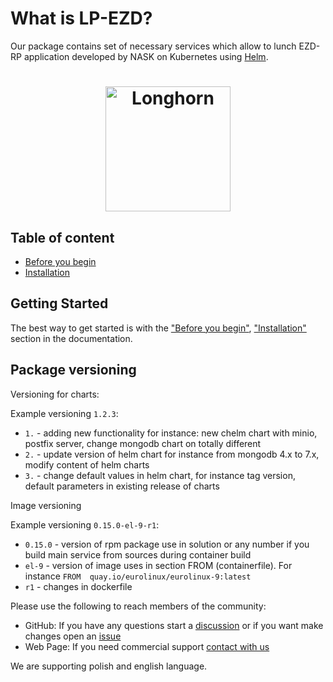 # What is LP-EZD?


Our package contains set of necessary services which allow  to lunch EZD-RP application developed by NASK on Kubernetes using [Helm](https://github.com/helm/helm).

<h1 align="center" style="border-bottom: none">
    <a href="https://linuxpolska.com/pl/" target="_blank"><img alt="Longhorn" width="200px" src="https://github.com/linuxpolska/ezd-rp/blob/release/1.0.0/docs/LinuxPolska-icon.png""></a>
</h1>



## Table of content
- [Before you begin](PREREQUISITES.md)
- [Installation](charts/INSTALLATION.md)


## Getting Started

The best way to get started is with the  ["Before you begin"](PREREQUISITES.md), ["Installation"](INSTALLATION.md) 
section in the documentation.


## Package versioning

Versioning for charts:


Example versioning `1.2.3`:

* `1.` - adding new functionality for instance: new chelm chart with minio, postfix server, change mongodb chart on totally different
* `2.` - update version of helm chart for instance from mongodb 4.x to 7.x, modify content of helm charts
* `3.` - change default values in helm chart, for instance tag version, default parameters in existing release of charts


Image versioning

Example versioning `0.15.0-el-9-r1`:

* `0.15.0` - version of rpm package use in solution or any number if you build main service from sources during container build
* `el-9` - version of image uses in section FROM (containerfile). For instance `FROM  quay.io/eurolinux/eurolinux-9:latest`
* `r1` - changes in dockerfile

Please use the following to reach members of the community:


- GitHub:  If you have any questions start a [discussion](https://github.com/linuxpolska/charts/discussions) or if you want make changes open an [issue](https://github.com/linuxpolska/charts/issues)  
- Web Page: If you need commercial support [contact with us](https://linuxpolska.com/pl/kontakt/)

We are supporting polish and english language.
